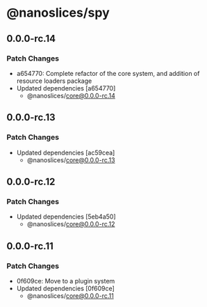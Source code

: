 # @nanoslices/spy

## 0.0.0-rc.14

### Patch Changes

- a654770: Complete refactor of the core system, and addition of resource loaders package
- Updated dependencies [a654770]
  - @nanoslices/core@0.0.0-rc.14

## 0.0.0-rc.13

### Patch Changes

- Updated dependencies [ac59cea]
  - @nanoslices/core@0.0.0-rc.13

## 0.0.0-rc.12

### Patch Changes

- Updated dependencies [5eb4a50]
  - @nanoslices/core@0.0.0-rc.12

## 0.0.0-rc.11

### Patch Changes

- 0f609ce: Move to a plugin system
- Updated dependencies [0f609ce]
  - @nanoslices/core@0.0.0-rc.11
